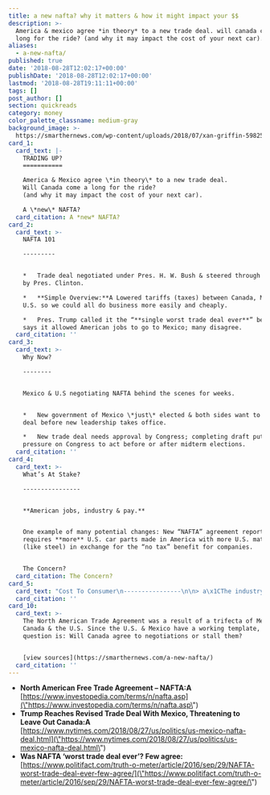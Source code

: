 ```yaml
---
title: a new nafta? why it matters & how it might impact your $$
description: >-
  America & mexico agree *in theory* to a new trade deal. will canada come a
  long for the ride? (and why it may impact the cost of your next car). #nafta
aliases:
  - a-new-nafta/
published: true
date: '2018-08-28T12:02:17+00:00'
publishDate: '2018-08-28T12:02:17+00:00'
lastmod: '2018-08-28T19:11:11+00:00'
tags: []
post_author: []
section: quickreads
category: money
color_palette_classname: medium-gray
background_image: >-
  https://smarthernews.com/wp-content/uploads/2018/07/xan-griffin-598255-unsplash-scaled.jpg
card_1:
  card_text: |-
    TRADING UP?
    ===========

    America & Mexico agree \*in theory\* to a new trade deal.  
    Will Canada come a long for the ride?  
    (and why it may impact the cost of your next car).

    A \*new\* NAFTA?
  card_citation: A *new* NAFTA?
card_2:
  card_text: >-
    NAFTA 101

    ---------


    *   Trade deal negotiated under Pres. H. W. Bush & steered through Congress
    by Pres. Clinton.

    *   **Simple Overview:**A Lowered tariffs (taxes) between Canada, Mexico &
    U.S. so we could all do business more easily and cheaply.

    *   Pres. Trump called it the “**single worst trade deal ever**” because he
    says it allowed American jobs to go to Mexico; many disagree.
  card_citation: ''
card_3:
  card_text: >-
    Why Now?

    --------


    Mexico & U.S negotiating NAFTA behind the scenes for weeks.


    *   New government of Mexico \*just\* elected & both sides want to secure
    deal before new leadership takes office.

    *   New trade deal needs approval by Congress; completing draft puts
    pressure on Congress to act before or after midterm elections.
  card_citation: ''
card_4:
  card_text: >-
    What’s At Stake?

    ----------------


    **American jobs, industry & pay.**


    One example of many potential changes: New “NAFTA” agreement reportedly
    requires **more** U.S. car parts made in America with more U.S. material
    (like steel) in exchange for the “no tax” benefit for companies.


    The Concern?
  card_citation: The Concern?
card_5:
  card_text: "Cost To Consumer\n----------------\n\n> a\x1CThe industry is hopeful that any changes to Nafta auto rules of origin continue to strike the right balance by **incentivizing production and investment in North America** while keeping new vehicles **affordable for more Americans**.a\x1D\n> \n> Alliance of Auto Manufacturers"
  card_citation: ''
card_10:
  card_text: >-
    The North American Trade Agreement was a result of a trifecta of Mexico,
    Canada & the U.S. Since the U.S. & Mexico have a working template, the big
    question is: Will Canada agree to negotiations or stall them?


    [view sources](https://smarthernews.com/a-new-nafta/)
  card_citation: ''
---
```

*   **North American Free Trade Agreement – NAFTA:A**  
    [https://www.investopedia.com/terms/n/nafta.asp](\"https://www.investopedia.com/terms/n/nafta.asp\")
*   **Trump Reaches Revised Trade Deal With Mexico, Threatening to Leave Out Canada:A**  
    [https://www.nytimes.com/2018/08/27/us/politics/us-mexico-nafta-deal.html](\"https://www.nytimes.com/2018/08/27/us/politics/us-mexico-nafta-deal.html\")
*   **Was NAFTA ‘worst trade deal ever’? Few agree:**  
    [https://www.politifact.com/truth-o-meter/article/2016/sep/29/NAFTA-worst-trade-deal-ever-few-agree/](\"https://www.politifact.com/truth-o-meter/article/2016/sep/29/NAFTA-worst-trade-deal-ever-few-agree/\")